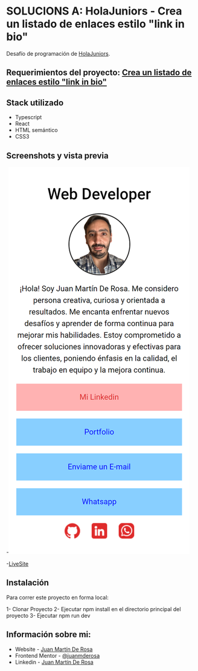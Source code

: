 # SOLUCIONS A: HolaJuniors - Crea un listado de enlaces estilo "link in bio"

Desafío de programación de [HolaJuniors](https://holajuniors.com).

## Requerimientos del proyecto: [Crea un listado de enlaces estilo "link in bio"](https://holajuniors.com/challenges/crea-un-listado-de-enlaces-estilo-link-in-bio)

## Stack utilizado

- Typescript
- React
- HTML semántico
- CSS3

## Screenshots y vista previa

-![Screnshot](./src/assets/screenshot.png)

-[LiveSite](https://juanmderosa.github.io/linklist/)

## Instalación

Para correr este proyecto en forma local:

1- Clonar Proyecto
2- Ejecutar npm install en el directorio principal del proyecto
3- Ejecutar npm run dev

## Información sobre mi:

- Website - [Juan Martín De Rosa](https://juanmderosa-developer.com/)
- Frontend Mentor - [@juanmderosa](https://www.frontendmentor.io/profile/juanmderosa)
- Linkedin - [Juan Martín De Rosa](https://www.linkedin.com/in/juanmderosa/)
